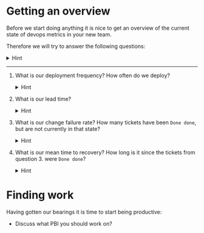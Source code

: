 
# Getting an overview

Before we start doing anything it is nice to get an overview of the current
state of devops metrics in your new team.

Therefore we will try to answer the following questions:

<details>
  <summary>Hint</summary>

  Not all of the  questions below can be answered with queries alone.
</details>

----------

1. What is our deployment frequency? How often do we deploy?

    <details>
      <summary>Hint</summary>

    There is a ticket for every time we have deployed.
    </details>

2. What is our lead time?

    <details>
      <summary>Hint</summary>

    Create a query to show the columns `Created Date`, and `State Change Date`
    or `Closed Date` for tickets that are `Done done`.
    </details>

3. What is our change failure rate? How many tickets have been `Done done`, but
   are not currently in that state?

    <details>
      <summary>Hint</summary>

    There is a query operator called "Was Ever".
    </details>

4. What is our mean time to recovery? How long is it since the tickets from
   question 3. were `Done done`?

    <details>
      <summary>Hint</summary>

    Open them and examine their history to find out when they were first `Done done`.
    </details>

# Finding work

Having gotten our bearings it is time to start being productive:

- Discuss what PBI you should work on?
